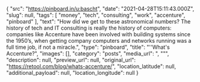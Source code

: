 {
  "src": "https://pinboard.in/u:bascht",
  "date": "2021-04-28T15:11:43.000Z",
  "slug": null,
  "tags": [
    "money",
    "tech",
    "consulting",
    "work",
    "accenture",
    "pinboard"
  ],
  "text": "How did we get to these astronomical numbers? The history of tech and IT consulting is really the history of computers: companies like Accenture have been involved with building systems since the 1950’s, when getting company computers and networks running was a full time job, if not a miracle.",
  "type": "pinboard",
  "title": "''What's Accenture?",
  "images": [],
  "category": "posts",
  "media_url": ", \"\"",
  "description": null,
  "preview_url": null,
  "original_url": "https://retool.com/blog/whats-accenture/",
  "location_latitude": null,
  "additional_payload": null,
  "location_longitude": null
}